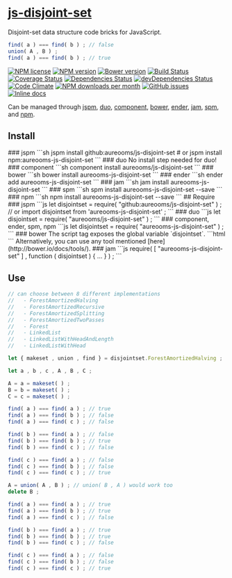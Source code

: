 [js-disjoint-set](http://aureooms.github.io/js-disjoint-set)
==

Disjoint-set data structure code bricks for JavaScript.

```js
find( a ) === find( b ) ; // false
union( A , B ) ;
find( a ) === find( b ) ; // true
```

[![NPM license](http://img.shields.io/npm/l/aureooms-js-disjoint-set.svg?style=flat)](https://raw.githubusercontent.com/aureooms/js-disjoint-set/master/LICENSE)
[![NPM version](http://img.shields.io/npm/v/aureooms-js-disjoint-set.svg?style=flat)](https://www.npmjs.org/package/aureooms-js-disjoint-set)
[![Bower version](http://img.shields.io/bower/v/aureooms-js-disjoint-set.svg?style=flat)](http://bower.io/search/?q=aureooms-js-disjoint-set)
[![Build Status](http://img.shields.io/travis/aureooms/js-disjoint-set.svg?style=flat)](https://travis-ci.org/aureooms/js-disjoint-set)
[![Coverage Status](http://img.shields.io/coveralls/aureooms/js-disjoint-set.svg?style=flat)](https://coveralls.io/r/aureooms/js-disjoint-set)
[![Dependencies Status](http://img.shields.io/david/aureooms/js-disjoint-set.svg?style=flat)](https://david-dm.org/aureooms/js-disjoint-set#info=dependencies)
[![devDependencies Status](http://img.shields.io/david/dev/aureooms/js-disjoint-set.svg?style=flat)](https://david-dm.org/aureooms/js-disjoint-set#info=devDependencies)
[![Code Climate](http://img.shields.io/codeclimate/github/aureooms/js-disjoint-set.svg?style=flat)](https://codeclimate.com/github/aureooms/js-disjoint-set)
[![NPM downloads per month](http://img.shields.io/npm/dm/aureooms-js-disjoint-set.svg?style=flat)](https://www.npmjs.org/package/aureooms-js-disjoint-set)
[![GitHub issues](http://img.shields.io/github/issues/aureooms/js-disjoint-set.svg?style=flat)](https://github.com/aureooms/js-disjoint-set/issues)
[![Inline docs](http://inch-ci.org/github/aureooms/js-disjoint-set.svg?branch=master&style=shields)](http://inch-ci.org/github/aureooms/js-disjoint-set)

Can be managed through [jspm](https://github.com/jspm/jspm-cli),
[duo](https://github.com/duojs/duo),
[component](https://github.com/componentjs/component),
[bower](https://github.com/bower/bower),
[ender](https://github.com/ender-js/Ender),
[jam](https://github.com/caolan/jam),
[spm](https://github.com/spmjs/spm),
and [npm](https://github.com/npm/npm).
<BLANKLINE>
## Install
<BLANKLINE>
### jspm
```sh
jspm install github:aureooms/js-disjoint-set
# or
jspm install npm:aureooms-js-disjoint-set
```
### duo
No install step needed for duo!
<BLANKLINE>
### component
```sh
component install aureooms/js-disjoint-set
```
<BLANKLINE>
### bower
```sh
bower install aureooms-js-disjoint-set
```
<BLANKLINE>
### ender
```sh
ender add aureooms-js-disjoint-set
```
<BLANKLINE>
### jam
```sh
jam install aureooms-js-disjoint-set
```
<BLANKLINE>
### spm
```sh
spm install aureooms-js-disjoint-set --save
```
<BLANKLINE>
### npm
```sh
npm install aureooms-js-disjoint-set --save
```
<BLANKLINE>
## Require
### jspm
```js
let disjointset = require( "github:aureooms/js-disjoint-set" ) ;
// or
import disjointset from 'aureooms-js-disjoint-set' ;
```
### duo
```js
let disjointset = require( "aureooms/js-disjoint-set" ) ;
```
<BLANKLINE>
### component, ender, spm, npm
```js
let disjointset = require( "aureooms-js-disjoint-set" ) ;
```
<BLANKLINE>
### bower
The script tag exposes the global variable `disjointset`.
```html
<script src="bower_components/aureooms-js-disjoint-set/js/dist/disjoint-set.min.js"></script>
```
Alternatively, you can use any tool mentioned [here](http://bower.io/docs/tools/).
<BLANKLINE>
### jam
```js
require( [ "aureooms-js-disjoint-set" ] , function ( disjointset ) { ... } ) ;
```


## Use

```js
// can choose between 8 different implementations
//   - ForestAmortizedHalving
//   - ForestAmortizedRecursive
//   - ForestAmortizedSplitting
//   - ForestAmortizedTwoPasses
//   - Forest
//   - LinkedList
//   - LinkedListWithHeadAndLength
//   - LinkedListWithHead

let { makeset , union , find } = disjointset.ForestAmortizedHalving ;

let a , b , c , A , B , C ;

A = a = makeset( ) ;
B = b = makeset( ) ;
C = c = makeset( ) ;

find( a ) === find( a ) ; // true
find( a ) === find( b ) ; // false
find( a ) === find( c ) ; // false

find( b ) === find( a ) ; // false
find( b ) === find( b ) ; // true
find( b ) === find( c ) ; // false

find( c ) === find( a ) ; // false
find( c ) === find( b ) ; // false
find( c ) === find( c ) ; // true

A = union( A , B ) ; // union( B , A ) would work too
delete B ;

find( a ) === find( a ) ; // true
find( a ) === find( b ) ; // true
find( a ) === find( c ) ; // false

find( b ) === find( a ) ; // true
find( b ) === find( b ) ; // true
find( b ) === find( c ) ; // false

find( c ) === find( a ) ; // false
find( c ) === find( b ) ; // false
find( c ) === find( c ) ; // true
```
